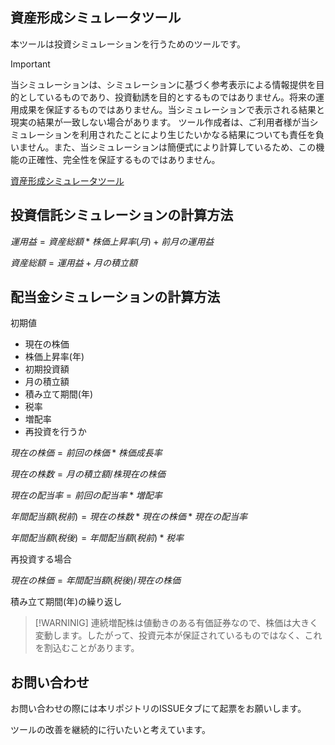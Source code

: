 資産形成シミュレータツール
---
本ツールは投資シミュレーションを行うためのツールです。

> [!IMPORTANT]
> 当シミュレーションは、シミュレーションに基づく参考表示による情報提供を目的としているものであり、投資勧誘を目的とするものではありません。将来の運用成果を保証するものではありません。当シミュレーションで表示される結果と現実の結果が一致しない場合があります。
> ツール作成者は、ご利用者様が当シミュレーションを利用されたことにより生じたいかなる結果についても責任を負いません。また、当シミュレーションは簡便式により計算しているため、この機能の正確性、完全性を保証するものではありません。

[資産形成シミュレータツール]()

## 投資信託シミュレーションの計算方法
$運用益=資産総額*株価上昇率(月)+前月の運用益$

$資産総額=運用益+月の積立額$

## 配当金シミュレーションの計算方法
初期値
- 現在の株価
- 株価上昇率(年)
- 初期投資額
- 月の積立額
- 積み立て期間(年)
- 税率
- 増配率
- 再投資を行うか

$現在の株価=前回の株価*株価成長率$

$現在の株数=月の積立額/株現在の株価$

$現在の配当率=前回の配当率*増配率$

$年間配当額(税前)=現在の株数*現在の株価*現在の配当率$

$年間配当額(税後)=年間配当額(税前)*税率$

再投資する場合

$現在の株価=年間配当額(税後)/現在の株価$

積み立て期間(年)の繰り返し

> [!WARNINIG]
> 連続増配株は値動きのある有価証券なので、株価は大きく変動します。したがって、投資元本が保証されているものではなく、これを割込むことがあります。

## お問い合わせ
お問い合わせの際には本リポジトリのISSUEタブにて起票をお願いします。

ツールの改善を継続的に行いたいと考えています。
